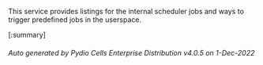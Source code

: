 






This service provides listings for the internal scheduler jobs and ways to trigger predefined jobs in the userspace.

[:summary]

###### Auto generated by Pydio Cells Enterprise Distribution v4.0.5 on 1-Dec-2022
